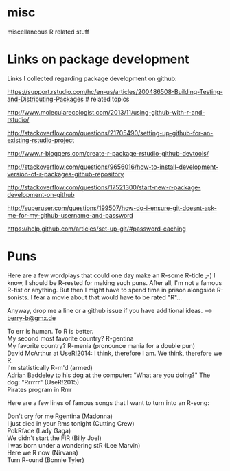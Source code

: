 # misc
miscellaneous R related stuff

Links on package development
=====

Links I collected regarding package development on github:

https://support.rstudio.com/hc/en-us/articles/200486508-Building-Testing-and-Distributing-Packages # related topics

http://www.molecularecologist.com/2013/11/using-github-with-r-and-rstudio/

http://stackoverflow.com/questions/21705490/setting-up-github-for-an-existing-rstudio-project

http://www.r-bloggers.com/create-r-package-rstudio-github-devtools/

http://stackoverflow.com/questions/9656016/how-to-install-development-version-of-r-packages-github-repository

http://stackoverflow.com/questions/17521300/start-new-r-package-development-on-github

http://superuser.com/questions/199507/how-do-i-ensure-git-doesnt-ask-me-for-my-github-username-and-password

https://help.github.com/articles/set-up-git/#password-caching

Puns
=====

Here are a few wordplays that could one day make an R-some R-ticle ;-)
I know, I should be R-rested for making such puns. After all, I'm not a famous R-tist or anything. But then I might have to spend time in prison alongside R-sonists. I fear a movie about that would have to be rated "R"...

Anyway, drop me a line or a github issue if you have additional ideas. --> berry-b@gmx.de

To err is human. To R is better.  
My second most favorite country? R-gentina  
My favorite country? R-menia (pronounce mania for a double pun)  
David McArthur at UseR!2014: I think, therefore I am. We think, therefore we R.  
I'm statistically R-m'd (armed)  
Adrian Baddeley to his dog at the computer: "What are you doing?" The dog: "Rrrrrr" (UseR!2015)  
Pirates program in Rrrr



Here are a few lines of famous songs that I want to turn into an R-song:

Don't cry for me Rgentina (Madonna)  
I just died in your Rms tonight (Cutting Crew)  
PokRface (Lady Gaga)  
We didn't start the FiR (Billy Joel)  
I was born under a wandering stR (Lee Marvin)  
Here we R now (Nirvana)  
Turn R-ound (Bonnie Tyler)


